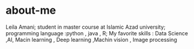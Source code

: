 # about-me
Leila Amani;
student in master course at Islamic Azad university; 
programming language :python , java , R; 
My favorite skills : Data Science ,AI, Macin learning , Deep learning ,Machin vision , Image processing
